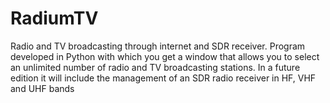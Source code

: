 # RadiumTV
Radio and TV broadcasting  through internet and SDR receiver.
Program developed in Python with which you get a window that allows you to select an unlimited number of radio and TV broadcasting stations.
In a future edition it will include the management of an SDR radio receiver in HF, VHF and UHF bands

